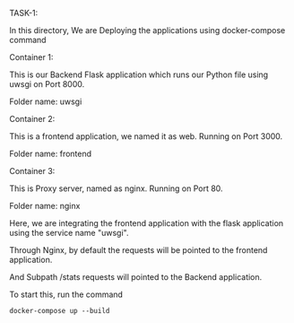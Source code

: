 TASK-1:

In this directory, We are Deploying the applications using docker-compose command

Container 1:

This is our Backend Flask application which runs our Python file using uwsgi on Port 8000.

Folder name: uwsgi

Container 2:

This is a frontend application, we named it as web. Running on Port 3000.

Folder name: frontend

Container 3:

This is Proxy server, named as nginx. Running on Port 80.

Folder name: nginx

Here, we are integrating the frontend application with the flask application using the service name "uwsgi".

Through Nginx, by default the requests will be pointed to the frontend application. 

And Subpath /stats requests will pointed to the Backend application.

To start this, run the command

    docker-compose up --build
